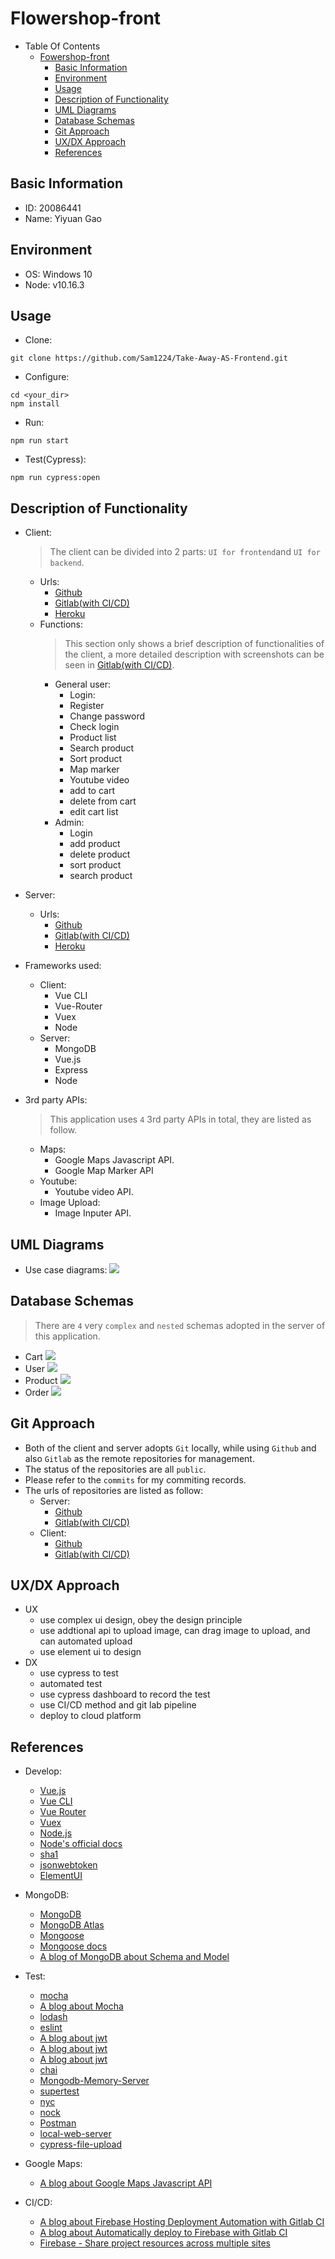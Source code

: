 # Flowershop-front

- Table Of Contents
  - [Fowershop-front](#Flowershop-front)
    * [Basic Information](#basic-information)
    * [Environment](#environment)
    * [Usage](#usage)
    * [Description of Functionality](#description-of-functionality)
    * [UML Diagrams](#uml-diagrams)
    * [Database Schemas](#database-schemas)
    * [Git Approach](#git-approach)
    * [UX/DX Approach](#ux-dx-approach)
    * [References](#references)

## Basic Information
- ID: 20086441
- Name: Yiyuan Gao

## Environment
- OS: Windows 10
- Node: v10.16.3

## Usage
- Clone:
```
git clone https://github.com/Sam1224/Take-Away-AS-Frontend.git
```
- Configure:
```
cd <your_dir>
npm install
```
- Run:
```
npm run start
```
- Test(Cypress):
```
npm run cypress:open
```

## Description of Functionality
- Client:
  >The client can be divided into 2 parts: `UI for frontend`and `UI for backend`.
  - Urls:
    - [Github](https://github.com/gyyyyyy/flowershop-front)
    - [Gitlab(with CI/CD)](https://gitlab.com/gyy01467/flowershop-front)
    - [Heroku](https://flowershop-front.herokuapp.com/)
  - Functions:
    >This section only shows a brief description of functionalities of the client, a more detailed description with screenshots can be seen in [Gitlab(with CI/CD)](https://gitlab.com/gyy01467/flowershop-front).
    - General user:
      - Login:
      - Register
      - Change password
      - Check login
      - Product list
      - Search product
      - Sort product
      - Map marker
      - Youtube video
      - add to cart
      - delete from cart
      - edit cart list
    - Admin:
      - Login
      - add product
      - delete product
      - sort product
      - search product 
- Server:
  - Urls:
    - [Github](https://github.com/gyyyyyy/flowershop-master)
    - [Gitlab(with CI/CD)](https://gitlab.com/gyy01467/flowershop-master)
    - [Heroku](https://flowershop-master.herokuapp.com/)

- Frameworks used:
  - Client:
    - Vue CLI
    - Vue-Router
    - Vuex
    - Node
  - Server:
    - MongoDB
    - Vue.js
    - Express
    - Node
- 3rd party APIs:
  >This application uses `4` 3rd party APIs in total, they are listed as follow.
  - Maps:
    - Google Maps Javascript API.
    - Google Map Marker API
  - Youtube:
      - Youtube video API.
  - Image Upload:
      - Image Inputer API.
## UML Diagrams
- Use case diagrams:
  ![](./assets/usercase.png)

## Database Schemas
>There are `4` very `complex` and `nested` schemas adopted in the server of this application.

- Cart 
![](./assets/cart.png)
- User
![](./assets/user.png)
- Product 
![](./assets/product.png)
- Order
![](./assets/order.png)


## Git Approach
- Both of the client and server adopts `Git` locally, while using `Github` and also `Gitlab` as the remote repositories for management.
- The status of the repositories are all `public`.
- Please refer to the `commits` for my commiting records.
- The urls of repositories are listed as follow:
  - Server:
    - [Github](https://github.com/gyyyyyy/flowershop-master)
    - [Gitlab(with CI/CD)](https://gitlab.com/gyy01467/flowershop-master)
  - Client:
    - [Github](https://github.com/gyyyyyy/flowershop-front)
    - [Gitlab(with CI/CD)](https://gitlab.com/gyy01467/flowershop-front)

## UX/DX Approach
- UX
  - use complex ui design, obey the design principle
  - use addtional api to upload image, can drag image to upload, and can automated upload
  - use element ui to design
- DX
   - use cypress to test
   - automated test
   - use cypress dashboard to record the test
   - use CI/CD method and git lab pipeline
   - deploy to cloud platform

## References
- Develop:
  - [Vue.js](https://vuejs.org/index.html)
  - [Vue CLI](https://cli.vuejs.org/)
  - [Vue Router](https://router.vuejs.org/)
  - [Vuex](https://vuex.vuejs.org/guide/)
  - [Node.js](https://nodejs.org/zh-cn/)
  - [Node's official docs](https://nodejs.org/zh-cn/docs/)
  - [sha1](https://www.npmjs.com/package/js-sha1)
  - [jsonwebtoken](https://www.npmjs.com/package/jsonwebtoken)
  - [ElementUI](https://element.eleme.cn/#/en-US/component/installation)

- MongoDB:
  - [MongoDB](https://www.mongodb.com/)
  - [MongoDB Atlas](https://www.mongodb.com/cloud/atlas)
  - [Mongoose](https://mongoosejs.com/)
  - [Mongoose docs](http://www.nodeclass.com/api/mongoose.html#quick_start)
  - [A blog of MongoDB about Schema and Model](https://www.jianshu.com/p/29c55aae3d6f)

- Test:
  - [mocha](https://mochajs.org/)
  - [A blog about Mocha](http://www.ruanyifeng.com/blog/2015/12/a-mocha-tutorial-of-examples.html)
  - [lodash](https://lodash.com/)
  - [eslint](https://eslint.org/)
  - [A blog about jwt](http://www.ruanyifeng.com/blog/2018/07/json_web_token-tutorial.html)
  - [A blog about jwt](https://www.jb51.net/article/162523.htm)
  - [A blog about jwt](https://segmentfault.com/a/1190000014062679?utm_source=tag-newest)
  - [chai](https://www.chaijs.com/)
  - [Mongodb-Memory-Server](https://github.com/nodkz/mongodb-memory-server)
  - [supertest](https://github.com/visionmedia/supertest)
  - [nyc](https://github.com/istanbuljs/nyc)
  - [nock](https://github.com/nock/nock)
  - [Postman](https://www.getpostman.com/)
  - [local-web-server](https://www.npmjs.com/package/local-web-server)
  - [cypress-file-upload](https://github.com/abramenal/cypress-file-upload)
- Google Maps:
  - [A blog about Google Maps Javascript API](https://alligator.io/vuejs/vue-google-maps/)
- CI/CD:
  - [A blog about Firebase Hosting Deployment Automation with Gitlab CI](https://medium.com/@rambabusaravanan/firebase-hosting-deployment-automation-with-gitlab-ci-f3fad9130d62)
  - [A blog about Automatically deploy to Firebase with Gitlab CI](https://medium.com/evenbit/automatically-deploy-to-firebase-with-gitlab-ci-546f194c44d8)
  - [Firebase - Share project resources across multiple sites](https://firebase.google.com/docs/hosting/multisites)

